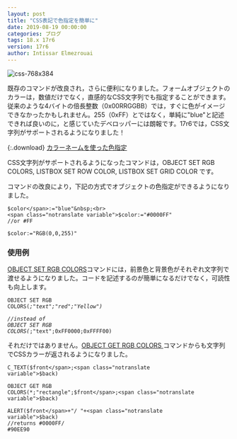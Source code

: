 ```yaml
---
layout: post
title: "CSS表記で色指定を簡単に"
date: 2019-08-19 00:00:00
categories: ブログ
tags: 18.x 17r6
version: 17r6
author: Intissar Elmezrouai
---
```


![css-768x384](https://user-images.githubusercontent.com/10509075/63232580-110b9280-c264-11e9-83a4-31cec77770d0.png)

既存のコマンドが改良され，さらに便利になりました。フォームオブジェクトのカラーは，数値だけでなく，直感的なCSS文字列でも指定することができます。従来のような4バイトの倍長整数（0x00RRGGBB）では，すぐに色がイメージできなかったかもしれません。255（0xFF）とではなく，単純に"blue"と記述できれば良いのに，と感じていたデベロッパーには朗報です。17r6では，CSS文字列がサポートされるようになりました！

{:.download}
[カラーネームを使った色指定](https://github.com/4D-JP/HDI/releases/download/17r6/HDI_CSS_colors.zip) 

CSS文字列がサポートされるようになったコマンドは，<span class="notranslate command">OBJECT SET RGB COLORS</span>, <span class="notranslate command">LISTBOX SET ROW COLOR</span>, <span class="notranslate command">LISTBOX SET GRID COLOR</span> です。

コマンドの改良により，下記の方式でオブジェクトの色指定ができるようになりました。

<code class="fourd"><span class="notranslate variable">$color</span>:="blue"&nbsp;<br>
<span class="notranslate variable">$color</span>:="#0000FF" <span class="notranslate comment">//or #FF</span><br>
<span class="notranslate variable">$color</span>:="RGB(0,0,255)"</code>

### 使用例

<a href="https://doc.4d.com/4Dv17R6/4D/17-R6/OBJECT-SET-RGB-COLORS.301-4311385.ja.html"><span class="notranslate command">OBJECT SET RGB COLORS</span></a>コマンドには，前景色と背景色がそれぞれ文字列で渡せるようになりました。コードを記述するのが簡単になるだけでなく，可読性も向上します。

<code class="fourd"><span class="notranslate command">OBJECT SET RGB COLORS</span>(*;"text";"red";"Yellow")&nbsp;<br>
<span class="notranslate comment">//instead of </span><span class="notranslate comment">OBJECT SET RGB COLORS(*;"text";0xFF0000;0xFFFF00)</span></code>

それだけではありません。<a href="https://doc.4d.com/4Dv17R6/4D/17-R6/OBJECT-GET-RGB-COLORS.301-4311417.ja.html"><span class="notranslate command">OBJECT GET RGB COLORS </span></a>コマンドからも文字列でCSSカラーが返されるようになりました。

<code class="fourd"><span class="notranslate command">C_TEXT</span>(<span class="notranslate variable">$front</span>;<span class="notranslate variable">$back</span>) <br>
<span class="notranslate command">OBJECT GET RGB COLORS</span>(*;"rectangle";<span class="notranslate variable">$front</span>;<span class="notranslate variable">$back</span>) <br>
<span class="notranslate command">ALERT</span>(<span class="notranslate variable">$front</span>+"/ "+<span class="notranslate variable">$back</span>) <span class="notranslate comment">//returns&nbsp;#0000FF/ #90EE90</span></code>
